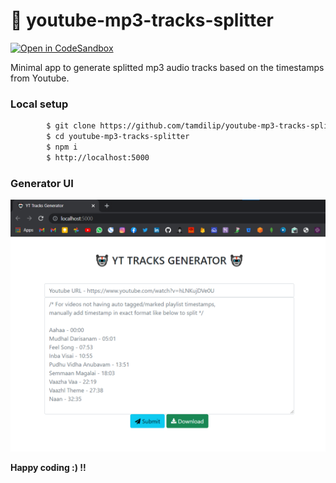 # 🤖 youtube-mp3-tracks-splitter
[![Open in CodeSandbox](https://img.shields.io/badge/CodeSandbox-Ready--to--Code-green?style=flat-square&logo=codesandbox)](https://codesandbox.io/s/github/tamdilip/youtube-mp3-tracks-splitter)

Minimal app to generate splitted mp3 audio tracks based on the timestamps from Youtube.

### Local setup

```sh
        $ git clone https://github.com/tamdilip/youtube-mp3-tracks-splitter.git
        $ cd youtube-mp3-tracks-splitter
        $ npm i
        $ http://localhost:5000
```
### Generator UI
![Kinesis firehose delivery](https://raw.githubusercontent.com/tamdilip/youtube-mp3-tracks-splitter/main/doc/yt_app_demo.png)


**Happy coding :) !!**
